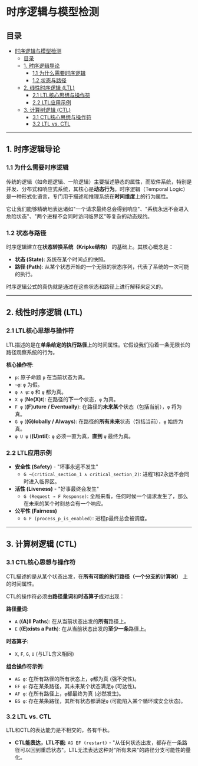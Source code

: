 # 时序逻辑与模型检测

## 目录

- [时序逻辑与模型检测](#时序逻辑与模型检测)
  - [目录](#目录)
  - [1. 时序逻辑导论](#1-时序逻辑导论)
    - [1.1 为什么需要时序逻辑](#11-为什么需要时序逻辑)
    - [1.2 状态与路径](#12-状态与路径)
  - [2. 线性时序逻辑 (LTL)](#2-线性时序逻辑-ltl)
    - [2.1 LTL核心思想与操作符](#21-ltl核心思想与操作符)
    - [2.2 LTL应用示例](#22-ltl应用示例)
  - [3. 计算树逻辑 (CTL)](#3-计算树逻辑-ctl)
    - [3.1 CTL核心思想与操作符](#31-ctl核心思想与操作符)
    - [3.2 LTL vs. CTL](#32-ltl-vs-ctl)

---

## 1. 时序逻辑导论

### 1.1 为什么需要时序逻辑

传统的逻辑（如命题逻辑、一阶逻辑）主要描述静态的属性，而软件系统，特别是并发、分布式和响应式系统，其核心是**动态行为**。时序逻辑（Temporal Logic）是一种形式化语言，专门用于描述和推理系统在**时间维度**上的行为属性。

它让我们能够精确地表达诸如"一个请求最终总会得到响应"、"系统永远不会进入危险状态"、"两个进程不会同时访问临界区"等复杂的动态规约。

### 1.2 状态与路径

时序逻辑建立在**状态转换系统（Kripke结构）** 的基础上。其核心概念是：

- **状态 (State)**: 系统在某个时间点的快照。
- **路径 (Path)**: 从某个状态开始的一个无限的状态序列，代表了系统的一次可能的执行。

时序逻辑公式的真伪就是通过在这些状态和路径上进行解释来定义的。

---

## 2. 线性时序逻辑 (LTL)

### 2.1 LTL核心思想与操作符

LTL描述的是在**单条给定的执行路径**上的时间属性。它假设我们沿着一条无限长的路径观察系统的行为。

**核心操作符**:

- `p`: 原子命题 `p` 在当前状态为真。
- `¬φ`: `φ` 为假。
- `φ ∧ ψ`: `φ` 和 `ψ` 都为真。
- `X φ` (**Ne(X)t**): 在路径的**下一个**状态，`φ` 为真。
- `F φ` (**(F)uture / Eventually**): 在路径的**未来某个**状态（包括当前），`φ` 将为真。
- `G φ` (**(G)lobally / Always**): 在路径的**所有未来**状态（包括当前），`φ` 始终为真。
- `φ U ψ` (**(U)ntil**): `φ` 必须一直为真，**直到** `ψ` 最终为真。

### 2.2 LTL应用示例

- **安全性 (Safety)** - "坏事永远不发生"
  - `G ¬(critical_section_1 ∧ critical_section_2)`: 进程1和2永远不会同时进入临界区。
- **活性 (Liveness)** - "好事最终会发生"
  - `G (Request → F Response)`: 全局来看，任何时候一个请求发生了，那么在未来的某个时刻总会有一个响应。
- **公平性 (Fairness)**
  - `G F (process_p_is_enabled)`: 进程p最终总会被调度。

---

## 3. 计算树逻辑 (CTL)

### 3.1 CTL核心思想与操作符

CTL描述的是从某个状态出发，在**所有可能的执行路径（一个分支的计算树）** 上的时间属性。

CTL的操作符必须由**路径量词**和**时态算子**成对出现：

**路径量词**:

- `A` (**(A)ll Paths**): 在从当前状态出发的**所有**路径上。
- `E` (**(E)xists a Path**): 在从当前状态出发的**至少一条**路径上。

**时态算子**:

- `X`, `F`, `G`, `U` (与LTL含义相同)

**组合操作符示例**:

- `AG φ`: 在所有路径的所有状态上，`φ`都为真 (强不变性)。
- `EF φ`: 存在某条路径，其未来某个状态满足`φ` (可达性)。
- `AF φ`: 在所有路径上，`φ`都最终为真 (必然发生)。
- `EG φ`: 存在某条路径，其所有状态都满足`φ` (可能陷入某个循环或安全状态)。

### 3.2 LTL vs. CTL

LTL和CTL的表达能力是不相交的，各有千秋。

- **CTL能表达，LTL不能**: `AG EF (restart)` - "从任何状态出发，都存在一条路径可以回到重启状态"。LTL无法表达这种对"所有未来"的路径分支可能性的量化。

